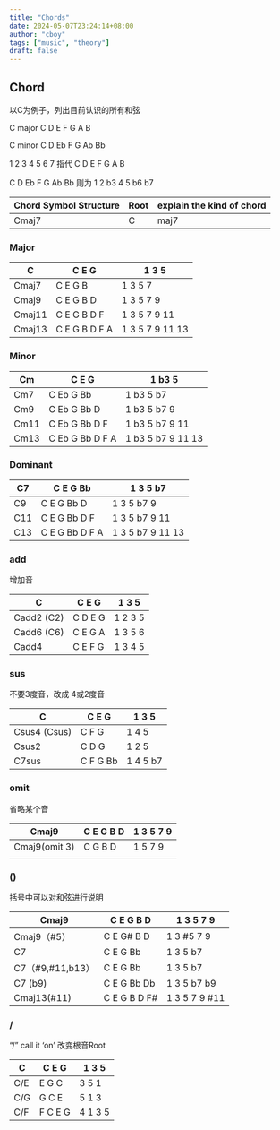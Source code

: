 ```yaml
---
title: "Chords"
date: 2024-05-07T23:24:14+08:00
author: "cboy"
tags: ["music", "theory"]
draft: false
---
```


## Chord

以C为例子，列出目前认识的所有和弦

C major C D E F G A B    

C minor C D Eb F G Ab Bb

1 2 3 4 5 6 7 指代 C D E F G A B

C D Eb F G Ab Bb 则为 1 2 b3 4 5 b6 b7

| Chord Symbol Structure | Root | explain the kind of chord |
| --- | --- | --- |
| Cmaj7 | C | maj7 |

### Major

| C | C E G | 1  3  5 |
| --- | --- | --- |
| Cmaj7 | C E G B | 1  3  5  7 |
| Cmaj9 | C E G B D | 1  3  5  7  9 |
| Cmaj11 | C E G B D F | 1  3  5  7  9  11 |
| Cmaj13 | C E G B D F A | 1  3  5  7  9  11  13 |

### Minor

| Cm | C E G | 1  b3  5 |
| --- | --- | --- |
| Cm7 | C Eb G Bb | 1  b3  5  b7 |
| Cm9 | C Eb G Bb D | 1  b3  5  b7  9 |
| Cm11 | C Eb G Bb D F | 1  b3  5  b7  9  11 |
| Cm13 | C Eb G Bb D F A | 1  b3  5  b7  9  11  13 |

### Dominant

| C7 | C E G Bb | 1  3  5  b7 |
| --- | --- | --- |
| C9 | C E G Bb D | 1  3  5  b7  9 |
| C11 | C E G Bb D F | 1  3  5  b7  9  11 |
| C13 | C E G Bb D F A | 1  3  5  b7  9  11  13 |

### add
增加音

| C | C E G | 1  3  5 |
| --- | --- | --- |
| Cadd2 (C2) | C D E G  | 1  2  3  5 |
| Cadd6 (C6) | C E G A | 1  3  5  6 |
| Cadd4 | C E F G | 1  3  4  5 |

### sus

不要3度音，改成 4或2度音

| C | C E G | 1  3  5 |
| --- | --- | --- |
| Csus4 (Csus) | C F G  | 1  4  5 |
| Csus2 | C D G | 1  2  5 |
| C7sus | C F G Bb | 1  4  5  b7 |

### omit

省略某个音

| Cmaj9 | C E G B D | 1  3  5  7  9 |
| --- | --- | --- |
| Cmaj9(omit 3) | C G B D | 1  5  7  9 |
|  |  |  |

### ()

括号中可以对和弦进行说明

| Cmaj9 | C E G B D | 1  3  5  7  9 |
| --- | --- | --- |
| Cmaj9（#5） | C E G# B D | 1  3  #5  7  9 |
| C7 | C E G Bb | 1  3  5  b7 |
| C7（#9,#11,b13） | C E G Bb | 1  3  5  b7 |
| C7 (b9) | C E G Bb Db | 1  3  5  b7  b9 |
| Cmaj13(#11) | C E G B D F# | 1  3  5  7  9  #11 |

### /

“/” call it ‘on’
改变根音Root

| C | C E G | 1  3  5 |
| --- | --- | --- |
| C/E | E G C | 3  5  1 |
| C/G | G C E | 5  1  3 |
| C/F | F C E G | 4  1  3  5 |

